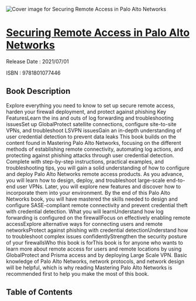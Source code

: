 ![Cover image for Securing Remote Access in Palo Alto Networks](https://imgdetail.ebookreading.net/cover/cover/202109/EB9781801077446.jpg)

[Securing Remote Access in Palo Alto Networks](https://ebookreading.net/view/book/Securing+Remote+Access+in+Palo+Alto+Networks-EB9781801077446_1.html "Securing Remote Access in Palo Alto Networks")
====================================================================================================================

Release Date : 2021/07/01

ISBN : 9781801077446

Book Description
-----------------

Explore everything you need to know to set up secure remote access, harden your firewall deployment, and protect against phishing
Key FeaturesLearn the ins and outs of log forwarding and troubleshooting issuesSet up GlobalProtect satellite connections, configure site-to-site VPNs, and troubleshoot LSVPN issuesGain an in-depth understanding of user credential detection to prevent data leaks This book builds on the content found in Mastering Palo Alto Networks, focusing on the different methods of establishing remote connectivity, automating log actions, and protecting against phishing attacks through user credential detection.
Complete with step-by-step instructions, practical examples, and troubleshooting tips, you will gain a solid understanding of how to configure and deploy Palo Alto Networks remote access products. As you advance, you will learn how to design, deploy, and troubleshoot large-scale end-to-end user VPNs. Later, you will explore new features and discover how to incorporate them into your environment.
By the end of this Palo Alto Networks book, you will have mastered the skills needed to design and configure SASE-compliant remote connectivity and prevent credential theft with credential detection.
What you will learnUnderstand how log forwarding is configured on the firewallFocus on effectively enabling remote accessExplore alternative ways for connecting users and remote networksProtect against phishing with credential detectionUnderstand how to troubleshoot complex issues confidentlyStrengthen the security posture of your firewallsWho this book is forThis book is for anyone who wants to learn more about remote access for users and remote locations by using GlobalProtect and Prisma access and by deploying Large Scale VPN. Basic knowledge of Palo Alto Networks, network protocols, and network design will be helpful, which is why reading Mastering Palo Alto Networks is recommended first to help you make the most of this book.


Table of Contents
-----------------


